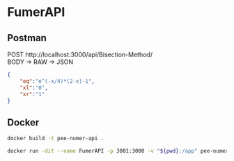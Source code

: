 # FumerAPI

## Postman

POST http://localhost:3000/api/Bisection-Method/  
BODY -> RAW -> JSON

```JSON
{
    "eq":"e^(-x/4)*(2-x)-1",
    "xl":"0",
    "xr":"1"
}
```

## Docker

```sh
docker build -t pee-numer-api .
```

```sh
docker run -dit --name FumerAPI -p 3001:3000 -v "${pwd}:/app" pee-numer-api
```

